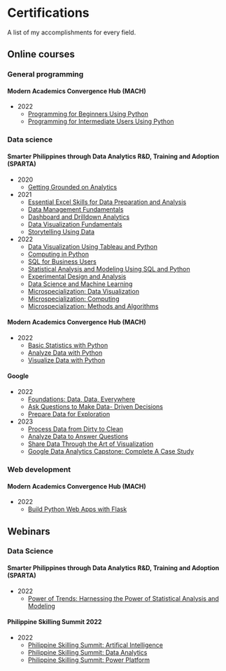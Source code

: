 # Certifications
A list of my accomplishments for every field.

## Online courses
### General programming
#### Modern Academics Convergence Hub (MACH)
* 2022
  * [Programming for Beginners Using Python](cerfificates/online_courses/../../certificates/online_courses/general_programming/MACH/MACH%20Programming%20For%20Beginners%20Using%20Python.pdf)
  * [Programming for Intermediate Users Using Python](certificates/online_courses/general_programming/MACH/MACH%20Programming%20for%20Intermediate%20Users%20Using%20Python.pdf)

### Data science
#### Smarter Philippines through Data Analytics R&D, Training and Adoption (SPARTA)
* 2020
  * [Getting Grounded on Analytics](certificates/online_courses/data_science/SPARTA/Getting%20Grounded%20on%20Analytics.pdf)
* 2021
  * [Essential Excel Skills for Data Preparation and Analysis](certificates/online_courses/data_science/SPARTA/Essential%20Excel%20Skills%20for%20Data%20Preparation%20and%20Analysis.pdf)
  * [Data Management Fundamentals](certificates/online_courses/data_science/SPARTA/Data%20Management%20Fundamentals.pdf)
  * [Dashboard and Drilldown Analytics](certificates/online_courses/data_science/SPARTA/Dashboards%20and%20Drill-Down%20Analytics.pdf)
  * [Data Visualization Fundamentals](certificates/online_courses/data_science/SPARTA/Data%20Visualization%20Fundamentals.pdf)
  * [Storytelling Using Data](certificates/online_courses/data_science/SPARTA/Storytelling%20Using%20Data.pdf)
* 2022
  * [Data Visualization Using Tableau and Python](certificates/online_courses/data_science/SPARTA/Data%20Visualization%20Using%20Tableau%20and%20Python.pdf)
  * [Computing in Python](certificates/online_courses/data_science/SPARTA/Computing%20in%20Python.pdf)
  * [SQL for Business Users](certificates/online_courses/data_science/SPARTA/SQL%20for%20Business%20Users.pdf)
  * [Statistical Analysis and Modeling Using SQL and Python](certificates/online_courses/data_science/SPARTA/Statistical%20Analysis%20and%20Modeling%20Using%20SQL%20and%20Python.pdf)
  * [Experimental Design and Analysis](certificates/online_courses/data_science/SPARTA/Experimental%20Design%20and%20Analysis.pdf)
  * [Data Science and Machine Learning](certificates/online_courses/data_science/SPARTA/Data%20Science%20and%20Machine%20Learning%20Using%20Python.pdf)
  * [Microspecialization: Data Visualization](certificates/online_courses/data_science/SPARTA/Data%20VisualizationMicrospecialization%20Pathway.pdf)
  * [Microspecialization: Computing](certificates/online_courses/data_science/SPARTA/ComputingMicrospecialization%20Pathway.pdf)
  * [Microspecialization: Methods and Algorithms](certificates/online_courses/data_science/SPARTA/Methods%20and%20AlgorithmsMicrospecialization%20Pathway.pdf)

#### Modern Academics Convergence Hub (MACH)
* 2022
  * [Basic Statistics with Python](certificates/online_courses/data_science/MACH/MACH%20Basic%20Statistics%20with%20Python.pdf)
  * [Analyze Data with Python](certificates/online_courses/data_science/MACH/MACH%20Analyze%20Data%20with%20Python.pdf)
  * [Visualize Data with Python](certificates/online_courses/data_science/MACH/MACH%20Visualize%20Data%20with%20Python.pdf)

#### Google
* 2022
  * [Foundations: Data, Data, Everywhere](certificates/online_courses/data_science/Google/Coursera%2098WLY7GTYQXP.pdf)
  * [Ask Questions to Make Data- Driven Decisions](certificates/online_courses/data_science/Google/Coursera%20AFYSP9AT688L.pdf)
  * [Prepare Data for Exploration](certificates/online_courses/data_science/Google/Coursera%Coursera%20NRBJSJUC23CB.pdf)
* 2023
  * [Process Data from Dirty to Clean](certificates/online_courses/data_science/Google/Coursera%Coursera%20X43NVBCNNG5R.pdf)
  * [Analyze Data to Answer Questions](certificates/online_courses/data_science/Google/Coursera%20VEDAQDZHSQCW.pdf)
  * [Share Data Through the Art of Visualization](certificates/online_courses/data_science/Google/Coursera%20VGLAE6SPCZUA.pdf)
  * [Google Data Analytics Capstone: Complete A Case Study](certificates/online_courses/data_science/Google/Coursera%20TM3X56CDLPCF.pdf)

### Web development
#### Modern Academics Convergence Hub (MACH)
* 2022
  * [Build Python Web Apps with Flask](certificates/online_courses/web_development/MACH/MACH%20Build%20Python%20Web%20Apps%20with%20Flask.pdf)

## Webinars
### Data Science
#### Smarter Philippines through Data Analytics R&D, Training and Adoption (SPARTA)
* 2022
  * [Power of Trends: Harnessing the Power of Statistical Analysis and Modeling](certificates/webinars/SPARTA/E-CERTIFICATE%20POWER%20OF%20TRENDS.pdf)
#### Philippine Skilling Summit 2022
* 2022
  * [Philippine Skilling Summit: Artifical Intelligence](certificates/webinars/philippine_skilling_summit/Artificial%20Intelligence%20Track%20-%20Skilling%20Summit%202022.jpeg)
  * [Philippine Skilling Summit: Data Analytics](certificates/webinars/philippine_skilling_summit/Data%20Analytics%20Track%20-%20Skilling%20Summit%202022.jpeg)
  * [Philippine Skilling Summit: Power Platform](certificates/webinars/philippine_skilling_summit/Power%20Platform%20Track%20-%20Skilling%20Summit%202022.jpeg)